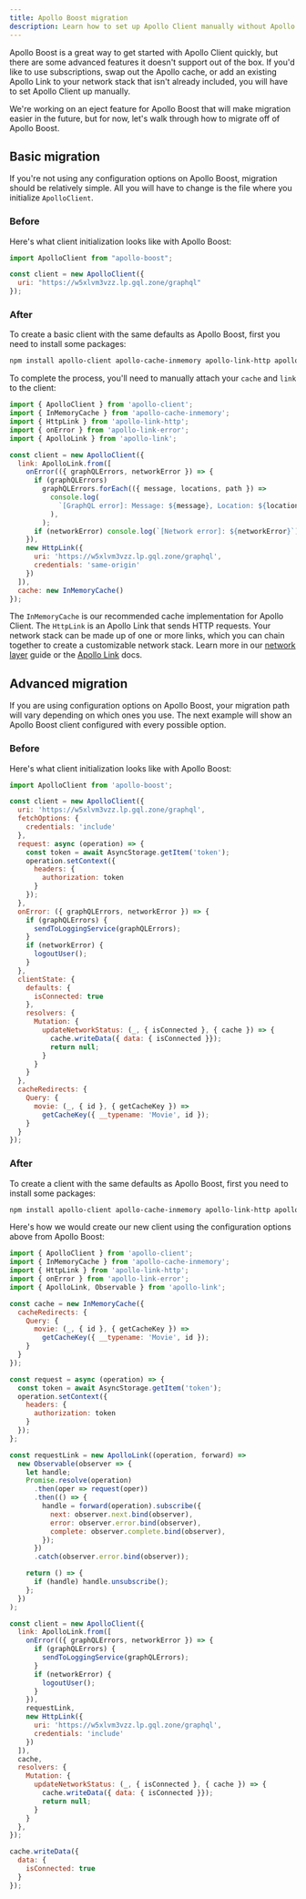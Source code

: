 ```yaml
---
title: Apollo Boost migration
description: Learn how to set up Apollo Client manually without Apollo Boost
---
```


Apollo Boost is a great way to get started with Apollo Client quickly, but there are some advanced features it doesn't support out of the box. If you'd like to use subscriptions, swap out the Apollo cache, or add an existing Apollo Link to your network stack that isn't already included, you will have to set Apollo Client up manually.

We're working on an eject feature for Apollo Boost that will make migration easier in the future, but for now, let's walk through how to migrate off of Apollo Boost.

## Basic migration

If you're not using any configuration options on Apollo Boost, migration should be relatively simple. All you will have to change is the file where you initialize `ApolloClient`.

### Before

Here's what client initialization looks like with Apollo Boost:

```js
import ApolloClient from "apollo-boost";

const client = new ApolloClient({
  uri: "https://w5xlvm3vzz.lp.gql.zone/graphql"
});
```

### After

To create a basic client with the same defaults as Apollo Boost, first you need to install some packages:

```bash
npm install apollo-client apollo-cache-inmemory apollo-link-http apollo-link-error apollo-link graphql-tag --save
```

To complete the process, you'll need to manually attach your `cache` and `link` to the client:

```js
import { ApolloClient } from 'apollo-client';
import { InMemoryCache } from 'apollo-cache-inmemory';
import { HttpLink } from 'apollo-link-http';
import { onError } from 'apollo-link-error';
import { ApolloLink } from 'apollo-link';

const client = new ApolloClient({
  link: ApolloLink.from([
    onError(({ graphQLErrors, networkError }) => {
      if (graphQLErrors)
        graphQLErrors.forEach(({ message, locations, path }) =>
          console.log(
            `[GraphQL error]: Message: ${message}, Location: ${locations}, Path: ${path}`,
          ),
        );
      if (networkError) console.log(`[Network error]: ${networkError}`);
    }),
    new HttpLink({
      uri: 'https://w5xlvm3vzz.lp.gql.zone/graphql',
      credentials: 'same-origin'
    })
  ]),
  cache: new InMemoryCache()
});
```

The `InMemoryCache` is our recommended cache implementation for Apollo Client. The `HttpLink` is an Apollo Link that sends HTTP requests. Your network stack can be made up of one or more links, which you can chain together to create a customizable network stack. Learn more in our [network layer](../networking/network-layer/) guide or the [Apollo Link](/react/api/link/introduction/) docs.

## Advanced migration

If you are using configuration options on Apollo Boost, your migration path will vary depending on which ones you use. The next example will show an Apollo Boost client configured with every possible option.

### Before

Here's what client initialization looks like with Apollo Boost:

```js
import ApolloClient from 'apollo-boost';

const client = new ApolloClient({
  uri: 'https://w5xlvm3vzz.lp.gql.zone/graphql',
  fetchOptions: {
    credentials: 'include'
  },
  request: async (operation) => {
    const token = await AsyncStorage.getItem('token');
    operation.setContext({
      headers: {
        authorization: token
      }
    });
  },
  onError: ({ graphQLErrors, networkError }) => {
    if (graphQLErrors) {
      sendToLoggingService(graphQLErrors);
    }
    if (networkError) {
      logoutUser();
    }
  },
  clientState: {
    defaults: {
      isConnected: true
    },
    resolvers: {
      Mutation: {
        updateNetworkStatus: (_, { isConnected }, { cache }) => {
          cache.writeData({ data: { isConnected }});
          return null;
        }
      }
    }
  },
  cacheRedirects: {
    Query: {
      movie: (_, { id }, { getCacheKey }) =>
        getCacheKey({ __typename: 'Movie', id });
    }
  }
});
```

### After

To create a client with the same defaults as Apollo Boost, first you need to install some packages:

```bash
npm install apollo-client apollo-cache-inmemory apollo-link-http apollo-link apollo-link-error graphql-tag --save
```

Here's how we would create our new client using the configuration options above from Apollo Boost:

```js
import { ApolloClient } from 'apollo-client';
import { InMemoryCache } from 'apollo-cache-inmemory';
import { HttpLink } from 'apollo-link-http';
import { onError } from 'apollo-link-error';
import { ApolloLink, Observable } from 'apollo-link';

const cache = new InMemoryCache({
  cacheRedirects: {
    Query: {
      movie: (_, { id }, { getCacheKey }) =>
        getCacheKey({ __typename: 'Movie', id });
    }
  }
});

const request = async (operation) => {
  const token = await AsyncStorage.getItem('token');
  operation.setContext({
    headers: {
      authorization: token
    }
  });
};

const requestLink = new ApolloLink((operation, forward) =>
  new Observable(observer => {
    let handle;
    Promise.resolve(operation)
      .then(oper => request(oper))
      .then(() => {
        handle = forward(operation).subscribe({
          next: observer.next.bind(observer),
          error: observer.error.bind(observer),
          complete: observer.complete.bind(observer),
        });
      })
      .catch(observer.error.bind(observer));

    return () => {
      if (handle) handle.unsubscribe();
    };
  })
);

const client = new ApolloClient({
  link: ApolloLink.from([
    onError(({ graphQLErrors, networkError }) => {
      if (graphQLErrors) {
        sendToLoggingService(graphQLErrors);
      }
      if (networkError) {
        logoutUser();
      }
    }),
    requestLink,
    new HttpLink({
      uri: 'https://w5xlvm3vzz.lp.gql.zone/graphql',
      credentials: 'include'
    })
  ]),
  cache,
  resolvers: {
    Mutation: {
      updateNetworkStatus: (_, { isConnected }, { cache }) => {
        cache.writeData({ data: { isConnected }});
        return null;
      }
    }
  },
});

cache.writeData({
  data: {
    isConnected: true
  }
});
```
